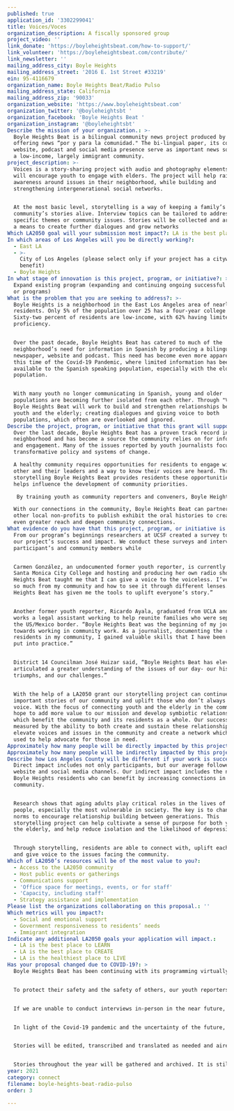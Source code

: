 ```yaml
---
published: true
application_id: '3302299041'
title: Voices/Voces
organization_description: A fiscally sponsored group
project_video: ''
link_donate: 'https://boyleheightsbeat.com/how-to-support/'
link_volunteer: 'https://boyleheightsbeat.com/contribute/'
link_newsletter: ''
mailing_address_city: Boyle Heights
mailing_address_street: '2016 E. 1st Street #33219'
ein: 95-4116679
organization_name: Boyle Heights Beat/Radio Pulso
mailing_address_state: California
mailing_address_zip: '90033'
organization_website: 'https://www.boyleheightsbeat.com'
organization_twitter: '@boyleheightsbt '
organization_facebook: 'Boyle Heights Beat '
organization_instagram: '@boyleheightsbt'
Describe the mission of your organization.: >-
  Boyle Heights Beat is a bilingual community news project produced by youth,
  offering news “por y para la comunidad." The bi-lingual paper, its companion
  website, podcast and social media presence serve as important news sources in
  a low-income, largely immigrant community.
project_description: >-
  Voices is a story-sharing project with audio and photography elements which
  will encourage youth to engage with elders. The project will help raise
  awareness around issues in their neighborhood, while building and
  strengthening intergenerational social networks.


  At the most basic level, storytelling is a way of keeping a family’s or a
  community’s stories alive. Interview topics can be tailored to address
  specific themes or community issues. Stories will be collected and archived as
  a means to create further dialogues and grow networks 
Which LA2050 goal will your submission most impact?: LA is the best place to CONNECT
In which areas of Los Angeles will you be directly working?:
  - East LA
  - >-
    City of Los Angeles (please select only if your project has a citywide
    benefit)
  - Boyle Heights
In what stage of innovation is this project, program, or initiative?: >-
  Expand existing program (expanding and continuing ongoing successful projects
  or programs) 
What is the problem that you are seeking to address?: >-
  Boyle Heights is a neighborhood in the East Los Angeles area of nearly 100,000
  residents. Only 5% of the population over 25 has a four-year college degree.
  Sixty-two percent of residents are low-income, with 62% having limited English
  proficiency.


  Over the past decade, Boyle Heights Beat has catered to much of the
  neighborhood’s need for information in Spanish by producing a bilingual print
  newspaper, website and podcast. This need has become even more apparent during
  this time of the Covid-19 Pandemic, where limited information has been readily
  available to the Spanish speaking population, especially with the elderly
  population.


  With many youth no longer communicating in Spanish, young and older
  populations are becoming further isolated from each other. Through "Voices"
  Boyle Heights Beat will work to build and strengthen relationships between
  youth and the elderly; creating dialogues and giving voice to both
  populations, which often are overlooked and ignored. 
Describe the project, program, or initiative that this grant will support to address the problem identified.: >-
  Over the last decade, Boyle Heights Beat has a proven track record in the
  neighborhood and has become a source the community relies on for information
  and engagement. Many of the issues reported by youth journalists focus on
  transformative policy and systems of change.

  A healthy community requires opportunities for residents to engage with each
  other and their leaders and a way to know their voices are heard. Through its
  storytelling Boyle Heights Beat provides residents these opportunities and
  helps influence the development of community priorities.

   By training youth as community reporters and conveners, Boyle Heights Beat helps empowers them as community leaders and agents of change. Youth reporters can help train others and help both young and old tell their stories.

  With our connections in the community, Boyle Heights Beat can partner with
  other local non-profits to publish exhibit the oral histories to create an
  even greater reach and deepen community connections.
What evidence do you have that this project, program, or initiative is or will be successful, and how will you define and measure success?: >-
  From our program’s beginnings researchers at UCSF created a survey to measure
  our project’s success and impact. We conduct these surveys and interviews with
  participant’s and community members while


  Carmen González, an undocumented former youth reporter, is currently attending
  Santa Monica City College and hosting and producing her own radio show. “Boyle
  Heights Beat taught me that I can give a voice to the voiceless. I’ve learned
  so much from my community and how to see it through different lenses. Boyle
  Heights Beat has given me the tools to uplift everyone’s story.”


  Another former youth reporter, Ricardo Ayala, graduated from UCLA and now
  works a legal assistant working to help reunite families who were separated at
  the US/Mexico border. “Boyle Heights Beat was the beginning of my journey
  towards working in community work. As a journalist, documenting the reality of
  residents in my community, I gained valuable skills that I have been able to
  put into practice.”


  District 14 Councilman José Huizar said, “Boyle Heights Beat has elevated and
  articulated a greater understanding of the issues of our day- our history, our
  triumphs, and our challenges.”


  With the help of a LA2050 grant our storytelling project can continue to tell
  important stories of our community and uplift those who don’t always have a
  voice. With the focus of connecting youth and the elderly in the community, we
  hope to add more value to our mission and develop symbiotic relationships
  which benefit the community and its residents as a whole. Our success will be
  measured by the ability to both create and sustain these relationships,
  elevate voices and issues in the community and create a network which can be
  used to help advocate for those in need. 
Approximately how many people will be directly impacted by this project, program, or initiative?: '10000'
Approximately how many people will be indirectly impacted by this project, program, or initiative?: '100000'
Describe how Los Angeles County will be different if your work is successful.: >-
  Direct impact includes not only participants, but our average followers on our
  website and social media channels. Our indirect impact includes the number of
  Boyle Heights residents who can benefit by increasing connections in the
  community.


  Research shows that aging adults play critical roles in the lives of young
  people, especially the most vulnerable in society. The key is to change social
  norms to encourage relationship building between generations. This
  storytelling project can help cultivate a sense of purpose for both youth and
  the elderly, and help reduce isolation and the likelihood of depression.


  Through storytelling, residents are able to connect with, uplift each other
  and give voice to the issues facing the community. 
Which of LA2050’s resources will be of the most value to you?:
  - Access to the LA2050 community
  - Host public events or gatherings
  - Communications support
  - 'Office space for meetings, events, or for staff'
  - 'Capacity, including staff'
  - Strategy assistance and implementation
Please list the organizations collaborating on this proposal.: ''
Which metrics will you impact?:
  - Social and emotional support
  - Government responsiveness to residents’ needs
  - Immigrant integration
Indicate any additional LA2050 goals your application will impact.:
  - LA is the best place to LEARN
  - LA is the best place to CREATE
  - LA is the healthiest place to LIVE
Has your proposal changed due to COVID-19?: >
  Boyle Heights Beat has been continuing with its programming virtually since stay-at-home orders were put into place in mid-March. Mentors continue to meet with students on Zoom calls and students report and conduct interviews online and by phone; writing articles focusing on the current pandemic.      


  To protect their safety and the safety of others, our youth reporters can begin the Voices project with elderly persons existing in their family circles and then branch outward as safety concerns are lifted.


  If we are unable to conduct interviews in-person in the near future, Boyle Heights Beat will work with other non-profit organizations and churches serving the elderly communities to set up recording equipment to enable interviews to be done digitally.  With the additional grant funding, we can provide organizations with laptops and WIFI connections to create storytelling spaces throughout the neighborhood. 


  In light of the Covid-19 pandemic and the uncertainty of the future, we can focus our storytelling and reporting to highlight the changing and emerging needs of the community resulting from the quarantine and its aftermath- economic, mental, and social. 


  Stories will be edited, transcribed and translated as needed and aired on our podcast and published on our website and print editions. Journalist mentors and producers will work with students and outside organizations to promote and publish the content on local and national outlets. 


  Stories throughout the year will be gathered and archived. It is still our hope to create installations of the oral histories, either in public or online, as a means to engage the youth and elderly communities and further dialogues and grow intergenerational networks.
year: 2021
category: connect
filename: boyle-heights-beat-radio-pulso
order: 3

---
```

